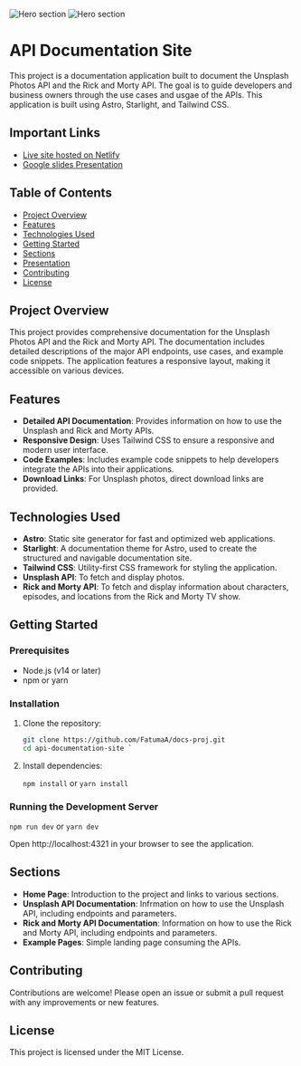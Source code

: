 ![Hero section](/src/assets/hero.png)
![Hero section](/src/assets/hero.png)

# API Documentation Site

This project is a documentation application built to document the Unsplash Photos API and the Rick and Morty API. The goal is to guide developers and business owners through the use cases and usgae of the APIs. This application is built using Astro, Starlight, and Tailwind CSS.

## Important Links

- [Live site hosted on Netlify](https://docssite-starlight.netlify.app/)
- [Google slides Presentation](https://....)

## Table of Contents

- [Project Overview](#project-overview)
- [Features](#features)
- [Technologies Used](#technologies-used)
- [Getting Started](#getting-started)
- [Sections](#sections)
- [Presentation](#presentation)
- [Contributing](#contributing)
- [License](#license)

## Project Overview

This project provides comprehensive documentation for the Unsplash Photos API and the Rick and Morty API. The documentation includes detailed descriptions of the major API endpoints, use cases, and example code snippets. The application features a responsive layout, making it accessible on various devices.

## Features

- **Detailed API Documentation**: Provides information on how to use the Unsplash and Rick and Morty APIs.
- **Responsive Design**: Uses Tailwind CSS to ensure a responsive and modern user interface.
- **Code Examples**: Includes example code snippets to help developers integrate the APIs into their applications.
- **Download Links**: For Unsplash photos, direct download links are provided.

## Technologies Used

- **Astro**: Static site generator for fast and optimized web applications.
- **Starlight**: A documentation theme for Astro, used to create the structured and navigable documentation site.
- **Tailwind CSS**: Utility-first CSS framework for styling the application.
- **Unsplash API**: To fetch and display photos.
- **Rick and Morty API**: To fetch and display information about characters, episodes, and locations from the Rick and Morty TV show.

## Getting Started

### Prerequisites

- Node.js (v14 or later)
- npm or yarn

### Installation

1. Clone the repository:

   ```bash
   git clone https://github.com/FatumaA/docs-proj.git
   cd api-documentation-site `

   ```

1. Install dependencies:

   `npm install` or `yarn install`

### Running the Development Server

`npm run dev` or `yarn dev`

Open http://localhost:4321 in your browser to see the application.

## Sections

- **Home Page**: Introduction to the project and links to various sections.
- **Unsplash API Documentation**: Infrmation on how to use the Unsplash API, including endpoints and parameters.
- **Rick and Morty API Documentation**: Information on how to use the Rick and Morty API, including endpoints and parameters.
- **Example Pages**: Simple landing page consuming the APIs.

## Contributing

Contributions are welcome! Please open an issue or submit a pull request with any improvements or new features.

## License

This project is licensed under the MIT License.

